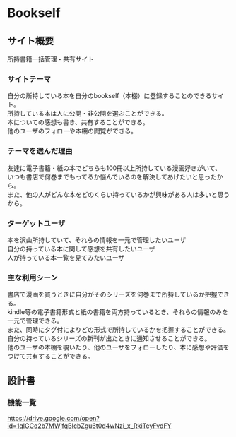 # Bookself

## サイト概要
所持書籍一括管理・共有サイト

### サイトテーマ
自分の所持している本を自分のbookself（本棚）に登録することのできるサイト。<br>
所持している本は人に公開・非公開を選ぶことができる。<br>
本についての感想も書き、共有することができる。<br>
他のユーザのフォローや本棚の閲覧ができる。

### テーマを選んだ理由
友達に電子書籍・紙の本でどちらも100冊以上所持している漫画好きがいて、<br>
いつも書店で何巻までもってるか悩んでいるのを解決してあげたいと思ったから。<br>
また、他の人がどんな本をどのくらい持っているかが興味がある人は多いと思うから。

### ターゲットユーザ
本を沢山所持していて、それらの情報を一元で管理したいユーザ<br>
自分の持っている本に関して感想を共有したいユーザ<br>
人が持っている本一覧を見てみたいユーザ

### 主な利用シーン
書店で漫画を買うときに自分がそのシリーズを何巻まで所持しているか把握できる。<br>
kindle等の電子書籍形式と紙の書籍を両方持っているとき、それらの情報のみを一元で管理できる。<br>
また、同時にタグ付によりどの形式で所持しているかを把握することができる。<br>
自分の持っているシリーズの新刊が出たときに通知させることができる。<br>
他のユーザの本棚を覗いたり、他のユーザをフォローしたり、本に感想や評価をつけて共有することができる。

## 設計書

### 機能一覧
https://drive.google.com/open?id=1qIGCq2b7MWjfqBIcbZgu6t0d4wNzi_x_RkiTeyFvdFY
